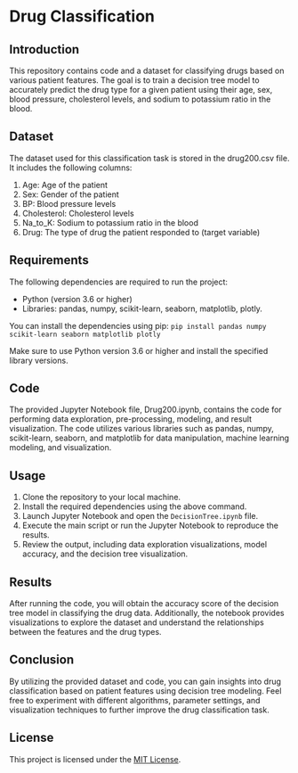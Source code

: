 # Drug Classification
## Introduction
This repository contains code and a dataset for classifying drugs based on various patient features. The goal is to train a decision tree model to accurately predict the drug type for a given patient using their age, sex, blood pressure, cholesterol levels, and sodium to potassium ratio in the blood.

## Dataset
The dataset used for this classification task is stored in the drug200.csv file. It includes the following columns:

1. Age: Age of the patient
2. Sex: Gender of the patient
3. BP: Blood pressure levels
4. Cholesterol: Cholesterol levels
5. Na_to_K: Sodium to potassium ratio in the blood
6. Drug: The type of drug the patient responded to (target variable)

## Requirements
The following dependencies are required to run the project:

- Python (version 3.6 or higher)
- Libraries: pandas, numpy, scikit-learn, seaborn, matplotlib, plotly.

You can install the dependencies using pip:
``pip install pandas numpy scikit-learn seaborn matplotlib plotly``

Make sure to use Python version 3.6 or higher and install the specified library versions.


## Code
The provided Jupyter Notebook file, Drug200.ipynb, contains the code for performing data exploration, pre-processing, modeling, and result visualization. The code utilizes various libraries such as pandas, numpy, scikit-learn, seaborn, and matplotlib for data manipulation, machine learning modeling, and visualization.

## Usage
1. Clone the repository to your local machine.
2. Install the required dependencies using the above command.
3. Launch Jupyter Notebook and open the `DecisionTree.ipynb` file.
4. Execute the main script or run the Jupyter Notebook to reproduce the results.
5. Review the output, including data exploration visualizations, model accuracy, and the decision tree visualization.

## Results
After running the code, you will obtain the accuracy score of the decision tree model in classifying the drug data. Additionally, the notebook provides visualizations to explore the dataset and understand the relationships between the features and the drug types.

## Conclusion
By utilizing the provided dataset and code, you can gain insights into drug classification based on patient features using decision tree modeling. Feel free to experiment with different algorithms, parameter settings, and visualization techniques to further improve the drug classification task.

## License
This project is licensed under the [MIT License](LICENSE).

